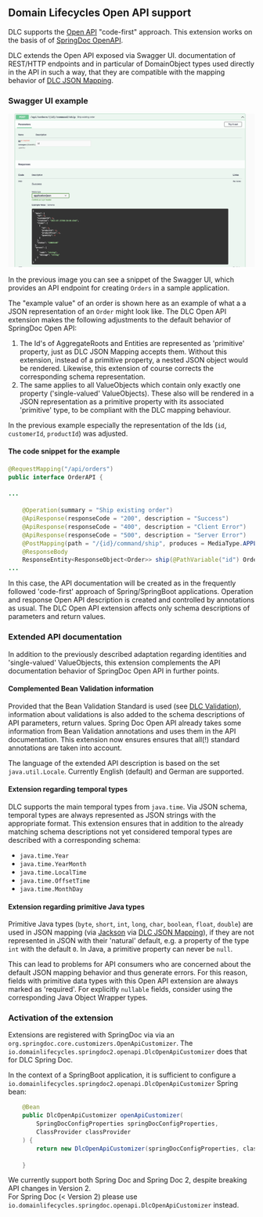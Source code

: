 ## Domain Lifecycles Open API support

DLC supports the [Open API](https://www.openapis.org/) "code-first"
approach. This extension works on the basis of
of [SpringDoc OpenAPI](https://springdoc.org/).

DLC extends the Open API exposed via Swagger UI.
documentation of REST/HTTP endpoints
and in particular of DomainObject types used directly in the API in such a way, that
they are compatible with the mapping behavior
of [DLC JSON Mapping](./readme_json_mapping.md).

### Swagger UI example

![What a pity you cannot see it](documentation/resources/images/open-api-doc.png "Open API")

In the previous image you can see a snippet of the Swagger UI, which provides an API endpoint for creating `Orders` in a
sample application.

The "example value" of an order is shown here as an example of what a
a JSON representation of an `Order` might look like.
The DLC Open API extension makes the following adjustments to the default behavior of SpringDoc Open API:

1. The Id's of AggregateRoots and Entities are represented as 'primitive' property,
   just as DLC JSON Mapping accepts them. Without this extension, instead of a primitive property, a nested JSON object
   would be rendered.
   Likewise, this extension of course corrects the corresponding schema representation.
2. The same applies to all ValueObjects which contain only exactly one property ('single-valued' ValueObjects).
   These also will be rendered in a JSON representation
   as a primitive property with its associated 'primitive' type, to be compliant with the DLC mapping behaviour.

In the previous example especially the representation of the Ids (`id`, `customerId`, `productId`) was adjusted.

#### The code snippet for the example

``` Java
@RequestMapping("/api/orders")
public interface OrderAPI {

...

    @Operation(summary = "Ship existing order")
    @ApiResponse(responseCode = "200", description = "Success")
    @ApiResponse(responseCode = "400", description = "Client Error")
    @ApiResponse(responseCode = "500", description = "Server Error")
    @PostMapping(path = "/{id}/command/ship", produces = MediaType.APPLICATION_JSON_VALUE)
    @ResponseBody
    ResponseEntity<ResponseObject<Order>> ship(@PathVariable("id") Order.OrderId id);
...
```

In this case, the API documentation will be created as in the frequently followed 'code-first' approach of
Spring/SpringBoot applications.
Operation and response Open API description is created and controlled by annotations as usual.
The DLC Open API extension affects only schema descriptions of parameters and return values.

### Extended API documentation

In addition to the previously described adaptation regarding identities and
'single-valued' ValueObjects, this extension complements the API
documentation behavior of SpringDoc Open API in further points.

#### Complemented Bean Validation information

Provided that the Bean Validation Standard is used (see [DLC Validation](./readme_validation.md)), information about
validations is also
added to the schema descriptions of API parameters, return values. Spring Doc Open API already takes some information
from Bean Validation annotations and uses them in the API documentation. This extension now ensures
ensures that all(!) standard annotations are taken into account.

The language of the extended API description is based on the
set `java.util.Locale`. Currently English (default) and German
are supported.

#### Extension regarding temporal types

DLC supports the main temporal types from `java.time`. Via JSON schema, temporal types are always represented as JSON
strings with the appropriate format. This extension ensures
that in addition to the already matching schema descriptions
not yet considered temporal types are described with a corresponding schema:

- `java.time.Year`
- `java.time.YearMonth`
- `java.time.LocalTime`
- `java.time.OffsetTime`
- `java.time.MonthDay`

#### Extension regarding primitive Java types

Primitive Java types (`byte`, `short`, `int`, `long`, `char`, `boolean`, `float`, `double`)
are used in JSON mapping (via [Jackson](https://github.com/FasterXML/jackson)
via [DLC JSON Mapping](./readme_json_mapping.md)), if they are not represented in JSON with their 'natural' default,
e.g. a property of the type `int` with the default `0`. In Java, a primitive property can never be `null`.

This can lead to problems for API consumers who are concerned about the
default JSON mapping behavior and thus generate errors.
For this reason, fields with primitive data types with this Open API
extension are always marked as 'required'.
For explicitly `nullable` fields, consider using the corresponding Java Object Wrapper types.

### Activation of the extension

Extensions are registered with SpringDoc via
via an `org.springdoc.core.customizers.OpenApiCustomizer`.
The `io.domainlifecycles.springdoc2.openapi.DlcOpenApiCustomizer` does that for DLC Spring Doc.

In the context of a SpringBoot application, it is sufficient to
configure a `io.domainlifecycles.springdoc2.openapi.DlcOpenApiCustomizer` Spring bean:

``` Java
    @Bean
    public DlcOpenApiCustomizer openApiCustomizer(
        SpringDocConfigProperties springDocConfigProperties,
        ClassProvider classProvider
    ) {
        return new DlcOpenApiCustomizer(springDocConfigProperties, classProvider);

    }
```

We currently support both Spring Doc and Spring Doc 2, despite breaking API changes in Version 2.  
For Spring Doc (< Version 2) please use `io.domainlifecycles.springdoc.openapi.DlcOpenApiCustomizer` instead.
